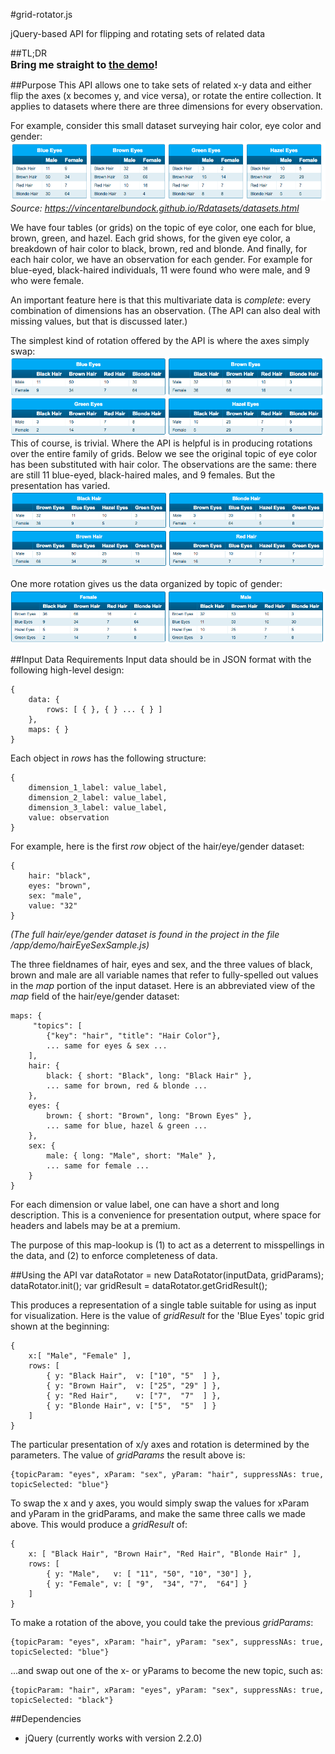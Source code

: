 #grid-rotator.js

jQuery-based API for flipping and rotating sets of related data

##TL;DR
<br>
<span style="font-size: 16px; font-weight: bold">Bring me straight to [the demo](http://gregsandell.com/misc/grid-rotator)!</span>

##Purpose
This API allows one to take sets of related x-y data and either flip the axes (x becomes y, and vice versa), or rotate the entire collection.  It applies to datasets where there are three dimensions for every observation.  

For example, consider this small dataset surveying hair color, eye color and gender:
![](docImages/datagridStart.png?raw=true "Beginning dataset")
<i>Source: <https://vincentarelbundock.github.io/Rdatasets/datasets.html></i>

We have four tables (or grids) on the topic of eye color, one each for blue, brown, green, and hazel.  Each grid shows, for the given eye color, a breakdown of hair color to black, brown, red and blonde.  And finally, for each hair color, we have an observation for each gender.  For example for blue-eyed, black-haired individuals, 11 were found who were male, and 9 who were female.

An important feature here is that this multivariate data is <i>complete</i>:  every combination of dimensions has an observation.  (The API can also deal with missing values, but that is discussed later.)

The simplest kind of rotation offered by the API is where the axes simply swap:
![](docImages/axisSwap.png?raw=true "Dataset with swapped axes")
This of course, is trivial.  Where the API is helpful is in producing rotations over the entire family of grids.  Below we see the original topic of eye color has been substituted with hair color.  The observations are the same:  there are still 11 blue-eyed, black-haired males, and 9 females.  But the presentation has varied.
![](docImages/rotate1.png?raw=true "One rotation of original dataset")

One more rotation gives us the data organized by topic of gender:
![](docImages/rotate2.png?raw=true "Second rotation of original dataset")

##Input Data Requirements
Input data should be in JSON format with the following high-level design:

	{
	    data: {
	        rows: [ { }, { } ... { } ]
	    },
	    maps: { }
	}

Each object in <i>rows</i> has the following structure:

    {
        dimension_1_label: value_label,
        dimension_2_label: value_label,
        dimension_3_label: value_label,
        value: observation
    }

For example, here is the first <i>row</i> object of the hair/eye/gender dataset:

    {
        hair: "black",
        eyes: "brown",
        sex: "male",
        value: "32"
    }
<i>(The full hair/eye/gender dataset is found in the project in the file /app/demo/hairEyeSexSample.js)</i>

The three fieldnames of hair, eyes and sex, and the three values of black, brown and male are all variable names that refer to fully-spelled out values in the <i>map</i> portion of the input dataset.  Here is an abbreviated view of the <i>map</i> field of the hair/eye/gender dataset:

    maps: {
         "topics": [
            {"key": "hair", "title": "Hair Color"},
            ... same for eyes & sex ...
        ],
        hair: {
            black: { short: "Black", long: "Black Hair" },
            ... same for brown, red & blonde ...
        },
        eyes: {
            brown: { short: "Brown", long: "Brown Eyes" },
            ... same for blue, hazel & green ...            
        },
        sex: {
            male: { long: "Male", short: "Male" },
            ... same for female ...
        }
    }

For each dimension or value label, one can have a short and long description.  This is a convenience for presentation output, where space for headers and labels may be at a premium.

The purpose of this map-lookup is (1) to act as a deterrent to misspellings in the data, and (2) to enforce completeness of data.

##Using the API
    var dataRotator = new DataRotator(inputData, gridParams);
    dataRotator.init();
    var gridResult = dataRotator.getGridResult();
    
This produces a representation of a single table suitable for using as input for visualization.  Here is the value of <i>gridResult</i> for the 'Blue Eyes' topic grid shown at the beginning:

    {
        x:[ "Male", "Female" ],
        rows: [
            { y: "Black Hair",  v: ["10", "5"  ] },
            { y: "Brown Hair",  v: ["25", "29" ] },
            { y: "Red Hair",    v: ["7",  "7"  ] },
            { y: "Blonde Hair", v: ["5",  "5"  ] }
        ]
    }
    
The particular presentation of x/y axes and rotation is determined by the parameters.  The value of <i>gridParams</i> the result above is:

    {topicParam: "eyes", xParam: "sex", yParam: "hair", suppressNAs: true, topicSelected: "blue"}
    
To swap the x and y axes, you would simply swap the values for xParam and yParam in the gridParams, and make the same three calls we made above.  This would produce a <i>gridResult</i> of:

    {
        x: [ "Black Hair", "Brown Hair", "Red Hair", "Blonde Hair" ],
        rows: [
            { y: "Male",   v: [ "11", "50", "10", "30"] },
            { y: "Female", v: [ "9",  "34", "7",  "64"] }
        ]
    }

To make a rotation of the above, you could take the previous <i>gridParams</i>:

    {topicParam: "eyes", xParam: "hair", yParam: "sex", suppressNAs: true, topicSelected: "blue"}
    
...and swap out one of the x- or yParams to become the new topic, such as:

    {topicParam: "hair", xParam: "eyes", yParam: "sex", suppressNAs: true, topicSelected: "black"}
##Dependencies
* jQuery (currently works with version 2.2.0)

